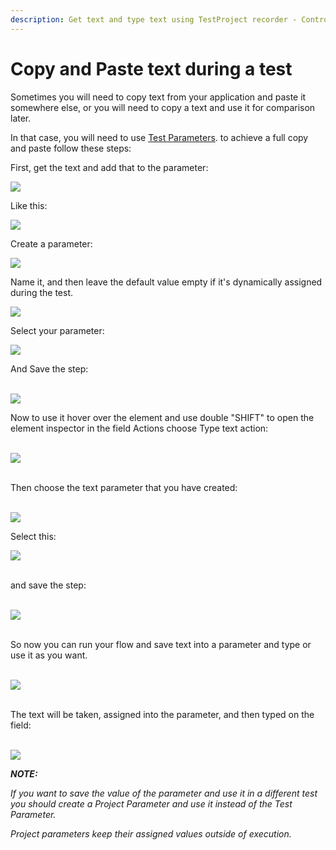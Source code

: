 ```yaml
---
description: Get text and type text using TestProject recorder - Control C / Control V
---
```


# Copy and Paste text during a test

Sometimes you will need to copy text from your application and paste it somewhere else, or you will need to copy a text and use it for comparison later.

In that case, you will need to use [Test Parameters](https://docs.testproject.io/getting-started/create-a-test-step/using-parameters-in-test-steps). to achieve a full copy and paste follow these steps:

First, get the text and add that to the parameter:﻿

![](../../.gitbook/assets/b1100e38b00520a5c63abdcd13fc7083e2aa2e11\_2\_690x324.png)

Like this:

![](../../.gitbook/assets/4b55418900bdcc18bfc20b5554773415a32d0372\_2\_284x500.png)

Create a parameter:

![](<../../.gitbook/assets/f2309fb58653ba0c7e5f691da267974f7540bdda (1).png>)

Name it, and then leave the default value empty if it's dynamically assigned during the test.

![](<../../.gitbook/assets/image (461) (1) (1) (1).png>)

Select your parameter:

![](<../../.gitbook/assets/image (463) (2).png>)

And Save the step:\
﻿

![](<../../.gitbook/assets/image (472) (2).png>)

Now to use it hover over the element and use double "SHIFT" to open the element inspector in the field Actions choose Type text action:\
﻿

![](<../../.gitbook/assets/image (469) (1) (2).png>)

\
﻿Then choose the text parameter that you have created:\
﻿

![](<../../.gitbook/assets/image (455) (1) (2).png>)

Select this:

![](<../../.gitbook/assets/image (473) (2).png>)

\
﻿and save the step:\
﻿

![](<../../.gitbook/assets/image (475) (2).png>)

\
﻿So now you can run your flow and save text into a parameter and type or use it as you want.\
﻿

![](<../../.gitbook/assets/image (476) (1) (2).png>)

\
﻿The text will be taken, assigned into the parameter, and then typed on the field:\
﻿

![](<../../.gitbook/assets/image (474) (1) (2).png>)

_**NOTE:**_

_If you want to save the value of the parameter and use it in a different test you should create a Project Parameter and use it instead of the Test Parameter._

_Project parameters keep their assigned values outside of execution._
